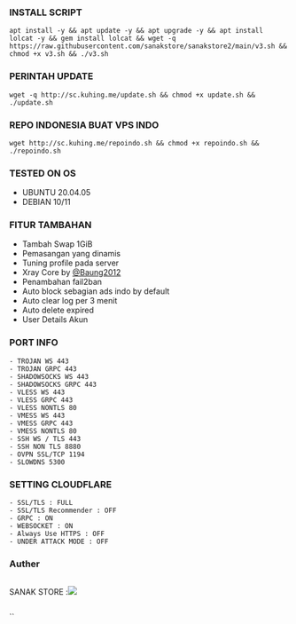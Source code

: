 

### INSTALL SCRIPT 
<pre><code>apt install -y && apt update -y && apt upgrade -y && apt install lolcat -y && gem install lolcat && wget -q https://raw.githubusercontent.com/sanakstore/sanakstore2/main/v3.sh && chmod +x v3.sh && ./v3.sh
</code></pre>

### PERINTAH UPDATE 
<pre><code>wget -q http://sc.kuhing.me/update.sh && chmod +x update.sh && ./update.sh</code></pre>

### REPO INDONESIA BUAT VPS INDO 
<pre><code>wget http://sc.kuhing.me/repoindo.sh && chmod +x repoindo.sh && ./repoindo.sh</code></pre>

### TESTED ON OS 
- UBUNTU 20.04.05
- DEBIAN 10/11

### FITUR TAMBAHAN
- Tambah Swap 1GiB
- Pemasangan yang dinamis
- Tuning profile pada server
- Xray Core by [@Baung2012](https://github.com/sanakstore)
- Penambahan fail2ban
- Auto block sebagian ads indo by default
- Auto clear log per 3 menit
- Auto delete expired
- User Details Akun

### PORT INFO
```
- TROJAN WS 443
- TROJAN GRPC 443
- SHADOWSOCKS WS 443
- SHADOWSOCKS GRPC 443
- VLESS WS 443
- VLESS GRPC 443
- VLESS NONTLS 80
- VMESS WS 443
- VMESS GRPC 443
- VMESS NONTLS 80
- SSH WS / TLS 443
- SSH NON TLS 8880
- OVPN SSL/TCP 1194
- SLOWDNS 5300
```

### SETTING CLOUDFLARE
```
- SSL/TLS : FULL
- SSL/TLS Recommender : OFF
- GRPC : ON
- WEBSOCKET : ON
- Always Use HTTPS : OFF
- UNDER ATTACK MODE : OFF
```
### Auther
```
```
SANAK STORE :<a href="https://t.me/Baung2012" target=”_blank”><img src="https://img.shields.io/static/v1?style=for-the-badge&logo=Telegram&label=Telegram&message=Click%20Here&color=blue"></a><br>
```
```
``
```
